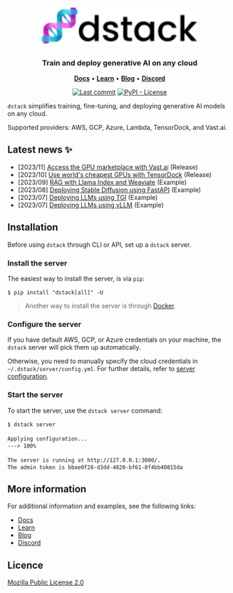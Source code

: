 <div align="center">
<h1 align="center">
  <a target="_blank" href="https://dstack.ai">
    <picture>
      <source media="(prefers-color-scheme: dark)" srcset="https://raw.githubusercontent.com/dstackai/dstack/master/docs/assets/images/dstack-logo-dark.svg"/>
      <img alt="dstack" src="https://raw.githubusercontent.com/dstackai/dstack/master/docs/assets/images/dstack-logo.svg" width="350px"/>
    </picture>
  </a>
</h1>

<h3 align="center">
Train and deploy generative AI on any cloud
</h3>

<p align="center">
<a href="https://dstack.ai/docs" target="_blank"><b>Docs</b></a> •
<a href="https://dstack.ai/learn" target="_blank"><b>Learn</b></a> •
<a href="https://dstack.ai/blog" target="_blank"><b>Blog</b></a> •
<a href="https://discord.gg/u8SmfwPpMd" target="_blank"><b>Discord</b></a>
</p>

[![Last commit](https://img.shields.io/github/last-commit/dstackai/dstack?style=flat-square)](https://github.com/dstackai/dstack/commits/)
[![PyPI - License](https://img.shields.io/pypi/l/dstack?style=flat-square&color=blue)](https://github.com/dstackai/dstack/blob/master/LICENSE.md)
</div>

`dstack` simplifies training, fine-tuning, and deploying
generative AI models on any cloud. 

Supported providers: AWS, GCP, Azure, Lambda, TensorDock, and Vast.ai.

## Latest news ✨

- [2023/11] [Access the GPU marketplace with Vast.ai](https://dstack.ai/blog/2023/11/21/vastai/) (Release)
- [2023/10] [Use world's cheapest GPUs with TensorDock](https://dstack.ai/blog/2023/10/31/tensordock/) (Release)
- [2023/09] [RAG with Llama Index and Weaviate](https://dstack.ai/learn/llama-index-weaviate) (Example)
- [2023/08] [Deploying Stable Diffusion using FastAPI](https://dstack.ai/learn/stable-diffusion-xl) (Example)
- [2023/07] [Deploying LLMs using TGI](https://dstack.ai/learn/text-generation-inference) (Example)
- [2023/07] [Deploying LLMs using vLLM](https://dstack.ai/learn/vllm) (Example)

## Installation

Before using `dstack` through CLI or API, set up a `dstack` server.

### Install the server
    
The easiest way to install the server, is via `pip`:

<div class="termy">

```shell
$ pip install "dstack[all]" -U
```

</div>

> Another way to install the server is through [Docker](https://hub.docker.com/r/dstackai/dstack).

### Configure the server

If you have default AWS, GCP, or Azure credentials on your machine, the `dstack` server will pick them up automatically.

Otherwise, you need to manually specify the cloud credentials in `~/.dstack/server/config.yml`.
For further details, refer to [server configuration](https://dstack.ai/docs/configuration/server/).

### Start the server

To start the server, use the `dstack server` command:

<div class="termy">

```shell
$ dstack server

Applying configuration...
---> 100%

The server is running at http://127.0.0.1:3000/.
The admin token is bbae0f28-d3dd-4820-bf61-8f4bb40815da
```

</div>

## More information

For additional information and examples, see the following links:

- [Docs](https://dstack.ai/docs)
- [Learn](https://dstack.ai/learn)
- [Blog](https://dstack.ai/blog)
- [Discord](https://discord.gg/u8SmfwPpMd)

## Licence

[Mozilla Public License 2.0](LICENSE.md)
